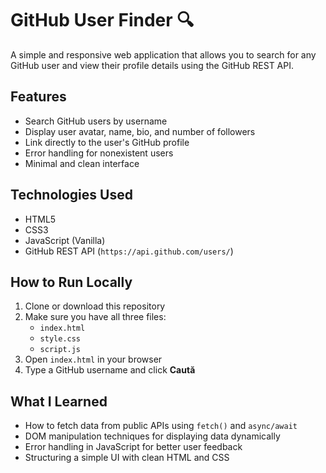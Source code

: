 # GitHub User Finder 🔍

A simple and responsive web application that allows you to search for any GitHub user and view their profile details using the GitHub REST API.

## Features

- Search GitHub users by username
- Display user avatar, name, bio, and number of followers
- Link directly to the user's GitHub profile
- Error handling for nonexistent users
- Minimal and clean interface

##  Technologies Used

- HTML5  
- CSS3  
- JavaScript (Vanilla)  
- GitHub REST API (`https://api.github.com/users/`)

##  How to Run Locally

1. Clone or download this repository
2. Make sure you have all three files:  
   - `index.html`  
   - `style.css`  
   - `script.js`
3. Open `index.html` in your browser
4. Type a GitHub username and click **Caută**

## What I Learned

- How to fetch data from public APIs using `fetch()` and `async/await`
- DOM manipulation techniques for displaying data dynamically
- Error handling in JavaScript for better user feedback
- Structuring a simple UI with clean HTML and CSS
